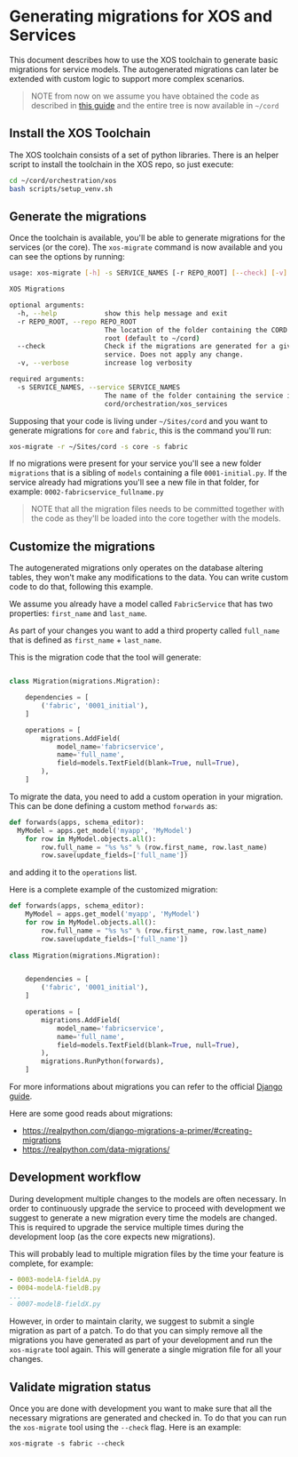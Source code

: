 # Generating migrations for XOS and Services

This document describes how to use the XOS toolchain to generate basic migrations
for service models. The autogenerated migrations can later be extended with custom
logic to support more complex scenarios.

> NOTE from now on we assume you have obtained the code as described in 
> [this guide](https://guide.opencord.org/developer/getting_the_code.html) and the
> entire tree is now available in `~/cord`

## Install the XOS Toolchain

The XOS toolchain consists of a set of python libraries. There is an helper script
to install the toolchain in the XOS repo, so just execute:

```bash
cd ~/cord/orchestration/xos
bash scripts/setup_venv.sh
```

## Generate the migrations

Once the toolchain is available, you'll be able to generate migrations for the services (or the core).
The `xos-migrate` command is now available and you can see the options by running:

```bash
usage: xos-migrate [-h] -s SERVICE_NAMES [-r REPO_ROOT] [--check] [-v]

XOS Migrations

optional arguments:
  -h, --help            show this help message and exit
  -r REPO_ROOT, --repo REPO_ROOT
                        The location of the folder containing the CORD repo
                        root (default to ~/cord)
  --check               Check if the migrations are generated for a given
                        service. Does not apply any change.
  -v, --verbose         increase log verbosity

required arguments:
  -s SERVICE_NAMES, --service SERVICE_NAMES
                        The name of the folder containing the service in
                        cord/orchestration/xos_services
```

Supposing that your code is living under `~/Sites/cord` and you want to generate migrations
for `core` and `fabric`, this is the command you'll run:

```bash
xos-migrate -r ~/Sites/cord -s core -s fabric
```

If no migrations were present for your service you'll see a new folder `migrations`
that is a sibling of `models` containing a file `0001-initial.py`.
If the service already had migrations you'll see a new file in that folder,
for example: `0002-fabricservice_fullname.py`

> NOTE that all the migration files needs to be committed together with the code
> as they'll be loaded into the core together with the models.

## Customize the migrations

The autogenerated migrations only operates on the database altering tables, they
won't make any modifications to the data. You can write custom code to do that,
following this example.

We assume you already have a model called `FabricService` that has two properties:
`first_name` and `last_name`.

As part of your changes you want to add a third property called `full_name` that
is defined as `first_name` + `last_name`.

This is the migration code that the tool will generate:

```python

class Migration(migrations.Migration):

    dependencies = [
        ('fabric', '0001_initial'),
    ]

    operations = [
        migrations.AddField(
            model_name='fabricservice',
            name='full_name',
            field=models.TextField(blank=True, null=True),
        ),
    ]
```

To migrate the data, you need to add a custom operation in your migration.
This can be done defining a custom method `forwards` as:

```python
def forwards(apps, schema_editor):
  MyModel = apps.get_model('myapp', 'MyModel')
    for row in MyModel.objects.all():
        row.full_name = "%s %s" % (row.first_name, row.last_name)
        row.save(update_fields=['full_name'])
```

and adding it to the `operations` list.

Here is a complete example of the customized migration:

```python
def forwards(apps, schema_editor):
    MyModel = apps.get_model('myapp', 'MyModel')
    for row in MyModel.objects.all():
        row.full_name = "%s %s" % (row.first_name, row.last_name)
        row.save(update_fields=['full_name'])
        
class Migration(migrations.Migration):


    dependencies = [
        ('fabric', '0001_initial'),
    ]

    operations = [
        migrations.AddField(
            model_name='fabricservice',
            name='full_name',
            field=models.TextField(blank=True, null=True),
        ),
        migrations.RunPython(forwards),
    ]
```

For more informations about migrations you can refer to the official
[Django guide](https://docs.djangoproject.com/en/2.1/howto/writing-migrations/).

Here are some good reads about migrations:

- <https://realpython.com/django-migrations-a-primer/#creating-migrations>
- <https://realpython.com/data-migrations/>

## Development workflow

During development multiple changes to the models are often necessary. In order to continuously upgrade the service to
proceed with development we suggest to generate a new migration every time the models are changed. This is required to
upgrade the service multiple times during the development loop (as the core expects new migrations).

This will probably lead to multiple migration files by the time your feature is complete, for example:

```yaml
- 0003-modelA-fieldA.py
- 0004-modelA-fieldB.py
...
- 0007-modelB-fieldX.py
```

However, in order to maintain clarity, we suggest to submit a single migration as part of a patch.
To do that you can simply remove all the migrations you have generated as part of your development and run the
`xos-migrate` tool again. This will generate a single migration file for all your changes.

## Validate migration status

Once you are done with development you want to make sure that all the necessary migrations are generated and checked in.
To do that you can run the `xos-migrate` tool using the `--check` flag. Here is an example:

```shell
xos-migrate -s fabric --check
```